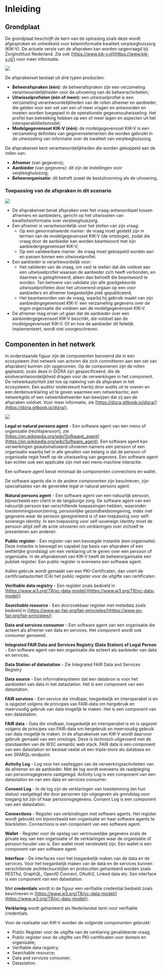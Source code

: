 # Inleiding

## Grondplaat

De grondplaat beschrijft de kern van de oplossing zoals deze wordt afgesproken en ontwikkeld voor keteninformatie kwaliteit verpleeghuiszorg \(KIK-V\). De actuele versie van de afspraken kan worden opgevraagd bij Zorginstituut Nederland. Zie ook [https://www.kik-v.nl](https://www.kik-v.nl/) voor meer informatie.

![](diagrams/kikv-grondplaat.png)

De afsprakenset bestaat uit drie typen producten:

* **Beheerafspraken \(één\):** de beheerafspraken zijn een verzameling verantwoordelijkheden voor de uitvoering van de beheeractiviteiten;
* **Uitwisselprofielen \(één of meer\):** een uitwisselprofiel is een verzameling verantwoordelijkheden van de rollen afnemer en aanbieder, die gelden voor een set van een of meer vragen en antwoorden en moeten worden toegepast in de operationele gegevensuitwisseling. Het profiel kan betrekking hebben op een of meer lagen en aspecten uit het interoperabiliteitsmodel;
* **Modelgegevensset KIK-V \(één\):** de modelgegevensset KIK-V is een verzameling definities van gegevenselementen die worden gebruikt in de uitwisseling van informatie over de kwaliteit van verpleeghuiszorg.

De afsprakenset kent verantwoordelijkheden die worden gekoppeld aan de rollen van:

* **Afnemer** \(van gegevens\);
* **Aanbieder** \(van gegevens\): dit zijn de instellingen voor verpleeghuiszorg;
* **Beheerorganisatie**: dit betreft zowel de besluitvorming als de uitvoering.

### Toepassing van de afspraken in dit scenario

![](diagrams/kikv-toepassingafspraken.png)

* De afsprakenset bevat afspraken over het vraag-antwoordspel tussen afnemers en aanbieders, gericht op het uitwisselen van kwaliteitsinformatie over verpleeghuiszorg.
* Een afnemer is verantwoordelijk voor het stellen van zijn vraag:
  * Op een genormaliseerde manier: de vraag moet gesteld zijn in termen van de modelgegevensset KIK-V \(de ontologie\), zodat die vraag door de aanbieder kan worden beantwoord met zijn aanbiedergegevensset KIK-V;
  * Op een valideerbare manier: de vraag moet gekoppeld worden aan en passen binnen een uitwisselprofiel.
* Een aanbieder is verantwoordelijk voor:
  * Het valideren van de vraag, om vast te stellen dat die voldoet aan een uitwisselprofiel waaraan de aanbieder zich heeft verbonden, en daarmee is gelegitimeerd; alleen dan behoeft die beantwoord te worden. Ten behoeve van validatie zijn alle goedgekeurde uitwisselprofielen door het uitvoerend orgaan op een voor aanbieders en afnemer toegankelijke plek gepubliceerd;
  * Het beantwoorden van de vraag, waarbij hij gebruik maakt van zijn aanbiedergegevensset KIK-V: een verzameling gegevens over de eigen organisatie die voldoen aan de modelgegevensset KIK-V.
* De afnemer mag ervan uit gaan dat de aanbieder over een aanbiedergegevensset KIK-V beschikt, die voldoet aan de modelgegevensset KIK-V. Of en hoe de aanbieder dit feitelijk implementeert, wordt niet voorgeschreven.

## Componenten in het netwerk

In onderstaande figuur zijn de componenten benoemd die in een ecosysteem \(het netwerk van actoren die zich committeren aan een set van afspraken\) kunnen zijn opgenomen. Op de componenen zijn de rollen geplaatst, zoals deze in DIZRA zijn gespecificeerd, die de eindverantwoordelijkheid dragen voor de verwerkingen in het component. De netwerkautoriteit ziet toe op naleving van de afspraken in het ecosysteem. Een auditor ondersteunt hierbij door audits uit te voeren en een derdenverklaring uit te geven waarmee een netwerkactor, een netwerkgids of een netwerkbeheerder kan bewijzen dat zij aan de afspraken voldoet. Voor meer informatie, zie [https://dizra.gitbook.io/dizra/](https://dizra.gitbook.io/dizra/).

![](diagrams/kikv-componenten.png)

**Legal or natural persons agent** - Een software agent van een mens of organisatie \(rechtspersoon\), zie [https://en.wikipedia.org/wiki/Software\_agent](https://en.wikipedia.org/wiki/Software_agent). Een software agent kan verwerkingen geautomatiseerd uitvoeren namens een persoon of een organisatie waarbij het in alle gevallen van belang is dat de persoon of organisatie regie heeft op de uitwisseling van gegevens. Een software agent kan echter ook een applicatie zijn met een mens-machine interactie.

Een software agent bevat minimaal de componenten connections en wallet.

De software agents die in de andere componenten zijn beschreven, zijn specialisaties van de generieke legal or natural persons agent.

**Natural persons agent** - Een software agent van een natuurlijk persoon, bijvoorbeeld een cliënt in de langdurige zorg. De software agent van een natuurlijk persoon kan verschillende toepassingen hebben, waaronder: toestemmingsvoorziening, persoonlijke gezondheidsomgeving, index met gegevens waar de persoon geregistreerd is of een toepassing voor self-sovereign identity. In een toepassing voor self-sovereign identity moet de persoon altijd zelf de actie uitvoeren om verklaringen over zichzelf te presenteren aan anderen.

**Public register** - Een register van een bevoegde instantie \(een organisatie\). Deze instantie is bevoegd en capabel \(op basis van afspraken of een wettetlijke grondslag\) om een verklaring uit te geven over een persoon of organisatie. In de afsprakenset van KIK-V heeft de beheerorganisatie een publiek register. Een public register is eveneens een software agent.

Indien gebruik wordt gemaakt van een PKI-Certificaten, dan voert de certificaatautoriteit \(CA\) het public register voor de uitgifte van certificaten.

**Verifiable data registry** - Een register zoals bedoeld in [https://www.w3.org/TR/vc-data-model/](https://www.w3.org/TR/vc-data-model/)

**Searchable resource** - Een doorzoekbaar register met metadata zoals bedoeld in [https://www.go-fair.org/fair-principles/](https://www.go-fair.org/fair-principles/)

**Data and services consumer** - Een software agent van een organisatie die acteert als afnemer van data en services. Het component wordt ook consumer genoemd.

**Integrated FAIR Data and Services Registry \(Data Station\) of Legal Person** - Een software agent van een organisatie die acteert als aanbieder van data en services.

**Data Station of datastation** - Zie Integrated FAIR Data and Services Registry

**Data source** - Een informatiesysteem dat een databron is voor het aanbieden van data in het datastation. Het is een component van een datastation.

**FAIR services** - Een service die vindbaar, toegankelijk en interoperabel is en is opgezet volgens de principes van FAIR-data om hergebruik en meervoudig gebruik van data mogelijk te maken. Het is een component van een datastation.

**FAIR data** - Data die vindbaar, toegankelijk en interoperabel is en is opgezet volgens de principes van FAIR-data om hergebruik en meervoudig gebruik van data mogelijk te maken. In de afsprakenset van KIK-V wordt daarvoor gebruik gemaakt van een ontologie. Deze is technisch uitgevoerd met de standaarden van de W3C semantic web stack. FAIR data is een component van een datastation en bestaat veelal uit een triple-store als database en een SPARQL-endpoint.

**Activity Log** - Log voor het vastleggen van de verwerkingsactiviteiten van de afnemer en de aanbieder. Met de log wordt eveneens de raadpleging van persoonsgegevens vastgelegd. Activity Log is een component van een datastation en van een data en services consumer.

**Consent Log** - In de log zijn de verklaringen van toestemming \(en hun status\) vastgelegd die door personen zijn uitgegeven als grondslag voor toegang tot zijn of haar persoonsgegevens. Consent Log is een component van een datastation.

**Connections** - Register van verbindingen met software agents. Het register wordt gebruikt om bijvoorbeeld een organisatie en haar software agents te blacklisten. Connections is een component van een software agent.

**Wallet** - Register voor de opslag van vertrouwelijke gegevens zoals de private key van een organisatie of de verklaringen waar de organisatie of persoon houder van is. Een wallet moet versleuteld zijn. Een wallet is een component van een software agent.

**Interface** - De interfaces voor het toegankelijk maken van de data en de services. Voor het toegankelijk maken van de data en de services kunnen verschillende architectuurstijlen en protocollen gehanteerd worden zoals RESTful, GraphQL, OpenID Connect, OAuth2, Linked data etc. Een interface is een component van een datastation.

Met **credentials** wordt in de figuur een verifiable credential bedoeld zoals beschreven in [https://www.w3.org/TR/vc-data-model/](https://www.w3.org/TR/vc-data-model/).

**Verklaring** wordt gehanteerd als Nederlandse term voor verifiable credentials.

Voor de realisatie van KIK-V worden de volgende componenten gebruikt:

* Public Register voor de uitgifte van de verklaring gevalideerde vraag;
* Public register voor de uitgifte van PKI-certificaten voor domein en organisatie;
* Verifiable data registry;
* Searchable resource;
* Data and services consumer;
* Datastation.

